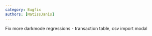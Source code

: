 ```yaml
---
category: Bugfix
authors: [MatissJanis]
---
```


Fix more darkmode regressions - transaction table, csv import modal
